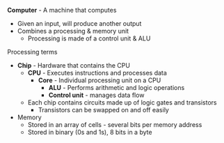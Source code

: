 
**Computer** - A machine that computes
- Given an input, will produce another output
- Combines a processing & memory unit
	- Processing is made of a control unit & ALU

Processing terms
- **Chip** - Hardware that contains the CPU
	- **CPU** - Executes instructions and processes data
		- **Core** - Individual processing unit on a CPU
			- **ALU** - Performs arithmetic and logic operations
			- **Control unit** - manages data flow
	- Each chip contains circuits made up of logic gates and transistors
		- Transistors can be swapped on and off easily
- Memory
	- Stored in an array of cells - several bits per memory address
	- Stored in binary (0s and 1s), 8 bits in a byte
